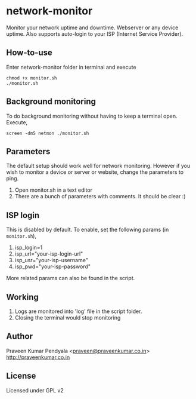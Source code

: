 network-monitor
===============

Monitor your network uptime and downtime. Webserver or any device uptime. Also supports auto-login to your ISP (Internet Service Provider).

How-to-use
---------------
Enter network-monitor folder in terminal and execute

```
chmod +x monitor.sh
./monitor.sh
``` 

Background monitoring
--------------
To do background monitoring without having to keep a terminal open.
Execute,

```
screen -dmS netmon ./monitor.sh
```


Parameters
---------------
The default setup should work well for network monitoring. However if you wish
to monitor a device or server or website, change the parameters to ping. 

1. Open monitor.sh in a text editor
2. There are a bunch of parameters with comments. It should be clear :)


ISP login
---------------
This is disabled by default. To enable, set the following params (in ```monitor.sh```),

1. isp_login=1
2. isp_url="your-isp-login-url"
3. isp_usr="your-isp-username"
4. isp_pwd="your-isp-password"

More related params can also be found in the script. 


Working
---------------
1. Logs are monitored into 'log' file in the script folder.
2. Closing the terminal would stop monitoring


Author
---------------
Praveen Kumar Pendyala <<praveen@praveenkumar.co.in>> <br>
<http://praveenkumar.co.in>


License
---------------
Licensed under GPL v2
